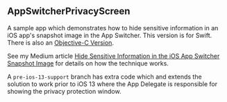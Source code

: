## AppSwitcherPrivacyScreen

A sample app which demonstrates how to hide sensitive information in an iOS app's snapshot image in the App Switcher. This version is for Swift. There is also an [Objective-C Version](https://github.com/hacknicity/AppSwitcherPrivacyScreenObjC).  

See my Medium article [Hide Sensitive Information in the iOS App Switcher Snapshot Image](https://medium.com/@hacknicity/hide-sensitive-information-in-the-ios-app-switcher-snapshot-image-25ddc9b8ef5f) for details on how the technique works.

A `pre-ios-13-support` branch has extra code which and extends the solution to work prior to iOS 13 where the App Delegate is responsible for showing the privacy protection window.
